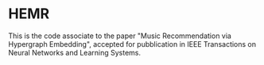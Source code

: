# HEMR

This is the code associate to the paper "Music Recommendation via Hypergraph Embedding", accepted for pubblication in IEEE Transactions on Neural Networks and Learning Systems.
